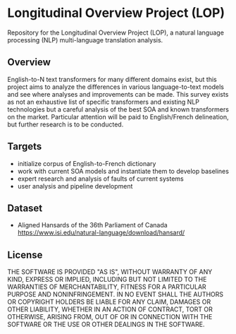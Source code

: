 # Longitudinal Overview Project (LOP)
Repository for the Longitudinal Overview Project (LOP), a natural language processing (NLP) multi-language translation analysis. 

## Overview

English-to-N text transformers for many different domains exist, but this project aims to analyze the differences in various language-to-text models and see where analyses and improvements can be made. This survey exists as not an exhaustive list of specific transformers and existing NLP technologies but a careful analysis of the best SOA and known transformers on the market. Particular attention will be paid to English/French delineation, but further research is to be conducted. 

## Targets
- initialize corpus of English-to-French dictionary
- work with current SOA models and instantiate them to develop baselines
- expert research and analysis of faults of current systems
- user analysis and pipeline development

## Dataset

- Aligned Hansards of the 36th Parliament of Canada
<a href="https://www.isi.edu/natural-language/download/hansard/">https://www.isi.edu/natural-language/download/hansard/</a>


## License

THE SOFTWARE IS PROVIDED "AS IS", WITHOUT WARRANTY OF ANY KIND, EXPRESS OR IMPLIED, INCLUDING BUT NOT LIMITED TO THE WARRANTIES OF MERCHANTABILITY, FITNESS FOR A PARTICULAR PURPOSE AND NONINFRINGEMENT. IN NO EVENT SHALL THE AUTHORS OR COPYRIGHT HOLDERS BE LIABLE FOR ANY CLAIM, DAMAGES OR OTHER LIABILITY, WHETHER IN AN ACTION OF CONTRACT, TORT OR OTHERWISE, ARISING FROM, OUT OF OR IN CONNECTION WITH THE SOFTWARE OR THE USE OR OTHER DEALINGS IN THE SOFTWARE.


